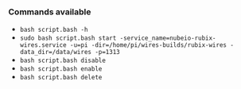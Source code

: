 ### Commands available

- `bash script.bash -h`
- `sudo bash script.bash start -service_name=nubeio-rubix-wires.service -u=pi -dir=/home/pi/wires-builds/rubix-wires -data_dir=/data/wires -p=1313`
- `bash script.bash disable`
- `bash script.bash enable`
- `bash script.bash delete`
